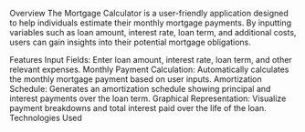 Overview
The Mortgage Calculator is a user-friendly application designed to help individuals estimate their monthly mortgage payments. By inputting variables such as loan amount, interest rate, loan term, and additional costs, users can gain insights into their potential mortgage obligations.

Features
Input Fields: Enter loan amount, interest rate, loan term, and other relevant expenses.
Monthly Payment Calculation: Automatically calculates the monthly mortgage payment based on user inputs.
Amortization Schedule: Generates an amortization schedule showing principal and interest payments over the loan term.
Graphical Representation: Visualize payment breakdowns and total interest paid over the life of the loan.
Technologies Used
